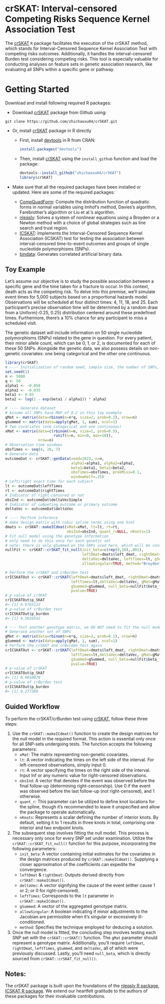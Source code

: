 crSKAT: Interval-censored Competing Risks Sequence Kernel Association
Test
================

<!-- README.md is generated from README.Rmd. Please edit that file -->
<!-- badges: start -->
<!-- badges: end -->

The [crSKAT](https://github.com/zhichaoxu04/crSKAT) `R` package
facilitates the execution of the crSKAT method, which stands for
Interval-Censored Sequence Kernel Association Test with competing risks
outcomes. Additionally, it handles the interval-censored Burden test
considering competing risks. This tool is especially valuable for
conducting analyses on feature sets in genetic association research,
like evaluating all SNPs within a specific gene or pathway.

# Getting Started

Download and install following required R packages:

- Download [crSKAT](https://github.com/zhichaoxu04/crSKAT) package from
  Github using:

<!-- -->

    git clone https://github.com/zhichaoxu04/crSKAT.git

- Or, install [crSKAT](https://github.com/zhichaoxu04/crSKAT) package in
  R directly

  - First, install [devtools](https://devtools.r-lib.org) in R from
    CRAN:

    ``` r
    install.packages("devtools")
    ```

  - Then, install [crSKAT](https://github.com/zhichaoxu04/crSKAT) using
    the `install_github` function and load the package:

    ``` r
    devtools::install_github("zhichaoxu04/crSKAT")
    library(crSKAT)
    ```

- Make sure that all the required packages have been installed or
  updated. Here are some of the required packages:

  - [CompQuadForm](https://cran.r-project.org/web/packages/CompQuadForm/index.html):
    Compute the distribution function of quadratic forms in normal
    variables using Imhof’s method, Davies’s algorithm, Farebrother’s
    algorithm or Liu et al.’s algorithm.
  - [nleqslv](https://cran.r-project.org/web/packages/nleqslv/index.html):
    Solves a system of nonlinear equations using a Broyden or a Newton
    method with a choice of global strategies such as line search and
    trust region.
  - [ICSKAT](https://cran.r-project.org/web/packages/ICSKAT/index.html):
    Implements the Interval-Censored Sequence Kernel Association
    (ICSKAT) test for testing the association between interval-censored
    time-to-event outcomes and groups of single nucleotide polymorphisms
    (SNPs).
  - [bindata](https://cran.r-project.org/web/packages/bindata/index.html):
    Generates correlated artificial binary data.

## Toy Example

Let’s assume our objective is to study the possible association between
a specific gene and the time taken for a fracture to occur. In this
context, death acts as the competing risk. To delve into this premise,
we’ll simulate event times for 5,000 subjects based on a proportional
hazards model. Observations will be scheduled at four distinct times: 4,
11, 18, and 25. Each participant’s precise observation time will be
determined by a random draw from a Uniform(-0.25, 0.25) distribution
centered around these predefined times. Furthermore, there’s a 10%
chance for any participant to miss a scheduled visit.

The genetic dataset will include information on 50 single nucleotide
polymorphisms (SNPs) related to the gene in question. For every patient,
their minor allele count, which can be 0, 1, or 2, is documented for
each of these 50 SNPs. Alongside the genetic data, we also possess
details on non-genetic covariates: one being categorical and the other
one continuous.

``` r
library(crSKAT)
# ---- Initialization of random seed, sample size, the number of SNPs, and parameters
set.seed(1)
n <- 5000
q <- 50
alpha1 <- -0.058
alpha2 <- -0.035
beta1 <- 0.03
beta2 <- log(1 - exp(beta1 / alpha1)) * alpha2

# ---- Generate dataset
# Assume all SNPs have MAF of 0.2 in this toy example
gMat <- matrix(data=rbinom(n=n*q, size=2, prob=0.2), nrow=n)
gSummed <- matrix(data=apply(gMat, 1, sum), ncol=1)
# Two covariates (one categorical and one continuous)
xMat <- matrix(data=c(rbinom(n=n, size=1, prob=0.5), 
                      runif(n=n, min=0, max=10)), 
               nrow=n)
# Observation time windows
obsTimes <- seq(4, 28, 7)
# Generate data
outcomeDat <- crSKAT::genData(seed=2023, n=n, 
                              alpha1=alpha1, alpha2=alpha2, 
                              beta1=beta1, beta2=beta2,
                              obsTimes=obsTimes, probMiss=0.1, 
                              windowHalf=.25)
# Left/right exact time for each subject
lt <- outcomeDat$leftTimes
rt <- outcomeDat$rightTimes
# Indicator of right-censored or not
obsInd <- outcomeDat$deltaVecSimple
# Indicator of competing outcome or primary outcome
deltaVec <- outcomeDat$deltaVec

# ---- Perform inference
# make design matrix with cubic spline terms using one knot
dmats <- crSKAT::makeICdmat(xMat=xMat, lt=lt, rt=rt, 
                            obsInd=obsInd, quant_r=NULL, nKnots=1)
# Fit null model using the genotype information 
# only need to do this once for each genetic set 
# note: there is only gSummed on the SNPs used here, which will be constant
nullFit <- crSKAT::crSKAT_fit_null(init_beta=c(rep(0,10),.001), 
                                   leftDmat=dmats$left_dmat, rightDmat=dmats$right_dmat,
                                   deltaVec=deltaVec, leftTimes=lt, gSummed=gSummed, 
                                   allowSingular=TRUE, method="Broyden")

# Perform the crSKAT and crBurden test
crICSKATOut <- crSKAT::crSKAT(leftDmat=dmats$left_dmat, rightDmat=dmats$right_dmat, 
                              leftTimes=lt,deltaVec=deltaVec, gMat=gMat, 
                              gSummed=gSummed, null_beta=nullFit$beta_fit, 
                              pvalue=TRUE)
# p-value of crSKAT
crICSKATOut$p_SKAT
#> [1] 0.6765122
# p-value of crBurden test
crICSKATOut$p_burden
#> [1] 0.5926542

# --- Test another genotype matrix, we DO NOT need to fit the null model again
# Generate another set of SNPs
gMat <- matrix(data=rbinom(n=n*q, size=2, prob=0.1), nrow=n)
gSummed <- matrix(data=apply(gMat, 1, sum), ncol=1)
# Perform the crSKAT and crBurden test again
crICSKATOut <- crSKAT::crSKAT(leftDmat=dmats$left_dmat, rightDmat=dmats$right_dmat, 
                              leftTimes=lt,deltaVec=deltaVec, gMat=gMat, 
                              gSummed=gSummed, null_beta=nullFit$beta_fit, 
                              pvalue=TRUE)
# p-value of crSKAT
crICSKATOut$p_SKAT
#> [1] 0.9850078
# p-value of crBurden test
crICSKATOut$p_burden
#> [1] 0.277369
```

## Guided Workflow

To perform the crSKAT/crBurden test using
[crSKAT](https://github.com/zhichaoxu04/crSKAT), follow these three
steps:

1.  Use the `crSKAT::makeICdmat()` function to create the design
    matrices for the null model in the required format. This action is
    essential only once for all SNP-sets undergoing tests. The function
    accepts the following parameters:
    - `xMat`: The matrix representing non-genetic covariates.
    - `lt`: A vector indicating the times on the left side of the
      interval. For left-censored observations, simply input 0.
    - `rt`: A vector specifying the times on the right side of the
      interval. Input Inf or any numeric value for right-censored
      observations.
    - `obsInd`: A vector that denotes if the event was observed before
      the final follow-up (determining right-censorship). Use 0 if the
      event was observed before the last follow-up (not right-censored),
      and 1 otherwise.
    - `quant_r`: This parameter can be utilized to define knot locations
      for the spline, though it’s recommended to leave it unspecified
      and allow the package to operate automatically.
    - `nKnots`: Represents a scalar defining the number of interior
      knots. By default, setting it to 1 results in three knots in
      total, comprising one interior and two endpoint knots.
2.  The subsequent step involves fitting the null model. This process is
    necessary only once for every SNP set under examination. Utilize the
    `crSKAT::crSKAT_fit_null()` function for this purpose, incorporating
    the following parameters:
    - `init_beta`: A vector containing initial estimates for the
      covariates in the design matrices produced by
      `crSKAT::makeICdmat()`. Supplying a closer approximation of the
      coefficients can expedite the convergence.
    - `leftDmat` & `rightDmat`: Outputs derived directly from
      `crSKAT::makeICdmat()`.
    - `deltaVec`: A vector signifying the cause of the event (either
      cause 1 or 2; or 0 for right-censored).
    - `leftTimes`: Corresponds to the `lt` parameter in
      `crSKAT::makeICdmat()`.
    - `gSummed`: A vector of the aggregated genotype matrix.
    - `allowSingular`: A boolean indicating if minor adjustments to the
      Jacobian are permissible when it’s singular or excessively
      ill-conditioned.
    - `method`: Specifies the technique employed for deducing a
      solution.
3.  Once the null model is fitted, the concluding step involves testing
    each SNP set with the `crSKAT::crSKAT()` function. The `gMat`
    parameter should represent a genotype matrix. Additionally, you’ll
    require `leftDmat`, `rightDmat`, `leftTimes`, `gSummed`, and
    `deltaVec`, all of which were previously discussed. Lastly, you’ll
    need `null_beta`, which is directly sourced from
    `crSKAT::crSKAT_fit_null()`.

## Notes:

The crSKAT package is built upon the foundations of the [nleqslv R
package](https://cran.r-project.org/web/packages/nleqslv/index.html),
[ICSKAT R
package](https://cran.r-project.org/web/packages/ICSKAT/index.html). We
extend our heartfelt gratitude to the authors of these packages for
their invaluable contributions.
